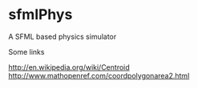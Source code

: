 sfmlPhys
========

A SFML based physics simulator

Some links

http://en.wikipedia.org/wiki/Centroid
http://www.mathopenref.com/coordpolygonarea2.html